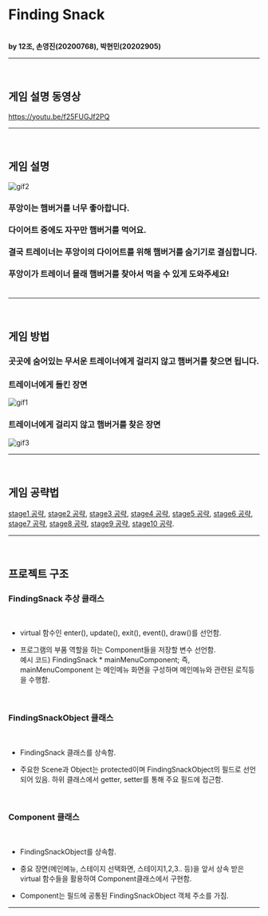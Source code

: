 # Finding Snack
<br/>
<strong>
by 12조, 손영진(20200768), 박현민(20202905)

</strong>
<hr/>
<br/>

## 게임 설명 동영상 

https://youtu.be/f25FUGJf2PQ

<hr/>
<br/>


## 게임 설명 

![gif2](https://user-images.githubusercontent.com/68492498/144746517-2c0475ad-0c15-4da6-ac17-03661da4dcac.gif)


<h3> 푸앙이는 햄버거를 너무 좋아합니다.<br/><br/>다이어트 중에도 자꾸만 햄버거를 먹어요.<br/><br/>결국 트레이너는 푸앙이의 다이어트를 위해 햄버거를 숨기기로 결심합니다.<br/><br/>푸앙이가 트레이너 몰래 햄버거를 찾아서 먹을 수 있게 도와주세요!<br/><br/></h3>

<hr/>
<br/>


## 게임 방법

<h3> 곳곳에 숨어있는 무서운 트레이너에게 걸리지 않고 햄버거를 찾으면 됩니다. </h3>

<h3> 트레이너에게 들킨 장면</h3>

![gif1](https://user-images.githubusercontent.com/68492498/144746187-5af3896f-8503-4b6b-96ba-17ec5f33185d.gif)

<h3> 트레이너에게 걸리지 않고 햄버거를 찾은 장면 </h3>

![gif3](https://user-images.githubusercontent.com/68492498/144746815-309603f5-fe06-40ee-8717-d66f670e9fe7.gif)

<hr/>
<br/>

## 게임 공략법 

[stage1 공략](https://github.com/HMP4287/finding-snack/blob/master/Stage1.txt),
[stage2 공략](https://github.com/HMP4287/finding-snack/blob/master/Stage2.txt),
[stage3 공략](https://github.com/HMP4287/finding-snack/blob/master/Stage3.txt),
[stage4 공략](https://github.com/HMP4287/finding-snack/blob/master/Stage4.txt),
[stage5 공략](https://github.com/HMP4287/finding-snack/blob/master/Stage5.txt),
[stage6 공략](https://github.com/HMP4287/finding-snack/blob/master/Stage6.txt),
[stage7 공략](https://github.com/HMP4287/finding-snack/blob/master/Stage7.txt),
[stage8 공략](https://github.com/HMP4287/finding-snack/blob/master/Stage8.txt),
[stage9 공략](https://github.com/HMP4287/finding-snack/blob/master/Stage9.txt),
[stage10 공략](https://github.com/HMP4287/finding-snack/blob/master/Stage10.txt).


<hr/>
<br/>


## 프로젝트 구조 

    
<h3>FindingSnack 추상 클래스</h3> <br/>

- virtual 함수인 enter(), update(), exit(), event(), draw()를 선언함.<br/>

- 프로그램의 부품 역할을 하는 Component들을 저장할 변수 선언함. <br/>예시 코드) FindingSnack * mainMenuComponent;  즉, mainMenuComponent 는 메인메뉴 화면을 구성하며 메인메뉴와 관련된 로직등을 수행함. <br/>

<br/>

<h3>FindingSnackObject 클래스</h3><br/>

- FindingSnack 클래스를 상속함.

- 주요한 Scene과 Object는 protected이며 FindingSnackObject의 필드로 선언되어 있음. 하위 클래스에서 getter, setter를 통해 주요 필드에 접근함. 

<br/>

<h3>Component 클래스 </h3><br/>

- FindingSnackObject를 상속함.

- 중요 장면(메인메뉴, 스테이지 선택화면, 스테이지1,2,3.. 등)을 앞서 상속 받은 virtual 함수들을 활용하여 Component클래스에서 구현함.

- Component는 필드에 공통된 FindingSnackObject 객체 주소를 가짐.  

<hr/>
<br/>



